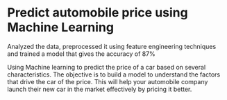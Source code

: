 # Predict automobile price using Machine Learning<br/>

Analyzed the data, preprocessed it using feature engineering techniques and trained a model that gives the accuracy of 87% </br>

Using Machine learning to predict the price of a car based on several characteristics. The objective is to
build a model to understand the factors that drive the car of the price. This will help your automobile
company launch their new car in the market effectively by pricing it better.
